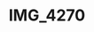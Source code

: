 ---
pid: '141'
layout: bg-photos
title: IMG_4270
filename: IMG_4290.jpg
caption: 
previous_pid: '140'
next_pid: '142'
permalink: "/photos/141.html"
---